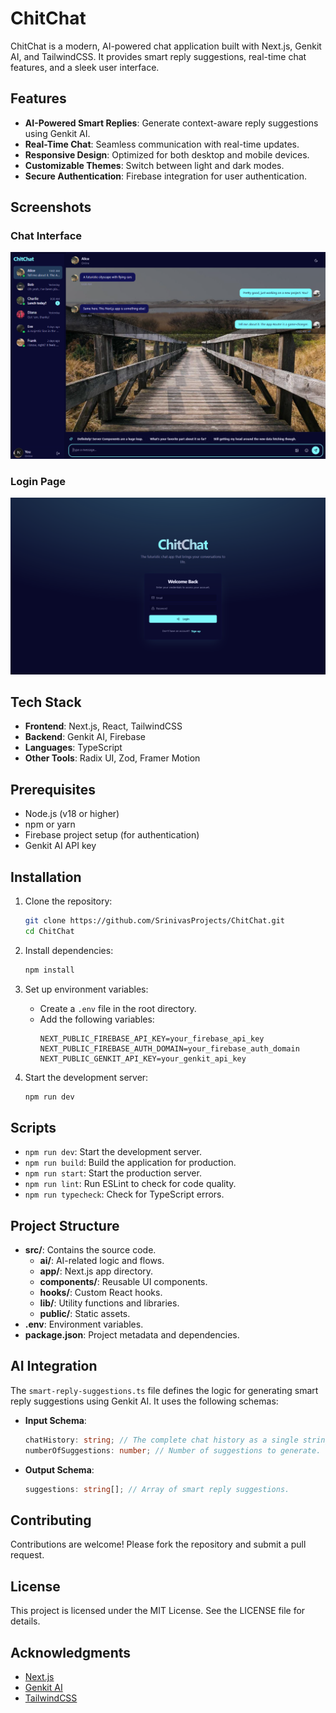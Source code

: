 # ChitChat

ChitChat is a modern, AI-powered chat application built with Next.js, Genkit AI, and TailwindCSS. It provides smart reply suggestions, real-time chat features, and a sleek user interface.

## Features

- **AI-Powered Smart Replies**: Generate context-aware reply suggestions using Genkit AI.
- **Real-Time Chat**: Seamless communication with real-time updates.
- **Responsive Design**: Optimized for both desktop and mobile devices.
- **Customizable Themes**: Switch between light and dark modes.
- **Secure Authentication**: Firebase integration for user authentication.

## Screenshots

### Chat Interface
![Chat Interface](public/photo2.png)

### Login Page
![Login Page](public/photo1.png)

## Tech Stack

- **Frontend**: Next.js, React, TailwindCSS
- **Backend**: Genkit AI, Firebase
- **Languages**: TypeScript
- **Other Tools**: Radix UI, Zod, Framer Motion

## Prerequisites

- Node.js (v18 or higher)
- npm or yarn
- Firebase project setup (for authentication)
- Genkit AI API key

## Installation

1. Clone the repository:
   ```bash
   git clone https://github.com/SrinivasProjects/ChitChat.git
   cd ChitChat
   ```

2. Install dependencies:
   ```bash
   npm install
   ```

3. Set up environment variables:
   - Create a `.env` file in the root directory.
   - Add the following variables:
     ```env
     NEXT_PUBLIC_FIREBASE_API_KEY=your_firebase_api_key
     NEXT_PUBLIC_FIREBASE_AUTH_DOMAIN=your_firebase_auth_domain
     NEXT_PUBLIC_GENKIT_API_KEY=your_genkit_api_key
     ```

4. Start the development server:
   ```bash
   npm run dev
   ```

## Scripts

- `npm run dev`: Start the development server.
- `npm run build`: Build the application for production.
- `npm run start`: Start the production server.
- `npm run lint`: Run ESLint to check for code quality.
- `npm run typecheck`: Check for TypeScript errors.

## Project Structure

- **src/**: Contains the source code.
  - **ai/**: AI-related logic and flows.
  - **app/**: Next.js app directory.
  - **components/**: Reusable UI components.
  - **hooks/**: Custom React hooks.
  - **lib/**: Utility functions and libraries.
  - **public/**: Static assets.
- **.env**: Environment variables.
- **package.json**: Project metadata and dependencies.

## AI Integration

The `smart-reply-suggestions.ts` file defines the logic for generating smart reply suggestions using Genkit AI. It uses the following schemas:

- **Input Schema**:
  ```typescript
  chatHistory: string; // The complete chat history as a single string.
  numberOfSuggestions: number; // Number of suggestions to generate.
  ```

- **Output Schema**:
  ```typescript
  suggestions: string[]; // Array of smart reply suggestions.
  ```

## Contributing

Contributions are welcome! Please fork the repository and submit a pull request.

## License

This project is licensed under the MIT License. See the LICENSE file for details.

## Acknowledgments

- [Next.js](https://nextjs.org/)
- [Genkit AI](https://genkit.ai/)
- [TailwindCSS](https://tailwindcss.com/)
